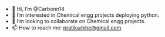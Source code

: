 - 👋 Hi, I’m @Carbonn14
- 👀 I’m interested in Chemical engg projects deploying python.
- 💞️ I’m looking to collaborate on Chemical engg projects.
- 📫 How to reach me: pratikwikhe@gmail.com

<!---
Carbonn14/Carbonn14 is a ✨ special ✨ repository because its `README.md` (this file) appears on your GitHub profile.
You can click the Preview link to take a look at your changes.
--->
